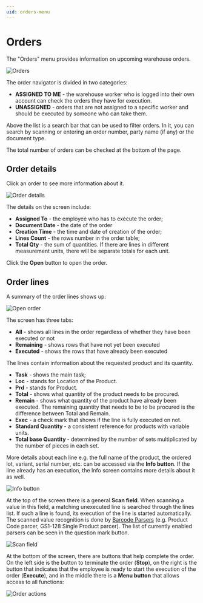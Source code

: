 ```yaml
---
uid: orders-menu
---
```


# Orders

The "Orders" menu provides information on upcoming warehouse orders.

![Orders](pictures/orders.png)

The order navigator is divided in two categories:

-	<b>ASSIGNED TO ME</b> - the warehouse worker who is logged into their own account can check the orders they have for execution.
-	<b>UNASSIGNED</b> - orders that are not assigned to a specific worker and should be executed by someone who can take them.

Above the list is a search bar that can be used to filter orders. In it, you can search by scanning or entering an order number, party name (if any) or the document type.

The total number of orders can be checked at the bottom of the page.

## Order details

Click an order to see more information about it.

![Order details](pictures/order-details.png)

The details on the screen include:

-	<b>Assigned To</b> - the employee who has to execute the order;
-	<b>Document Date</b> - the date of the order
-	<b>Creation Time</b> - the time and date of creation of the order;
-	<b>Lines Count</b> - the rows number in the order table;
-	<b>Total Qty</b> - the sum of quantities. If there are lines in different measurement units, there will be separate totals for each unit.

Click the <b>Open</b> button to open the order.

## Order lines

A summary of the order lines shows up:

![Open order](pictures/open-order1.png)

The screen has three tabs:

-	<b>All</b> - shows all lines in the order regardless of whether they have been executed or not
-	<b>Remaining</b> - shows rows that have not yet been executed
-	<b>Executed</b> - shows the rows that have already been executed

The lines contain information about the requested product and its quantity.

-	<b>Task</b> - shows the main task;
-	<b>Loc</b> - stands for Location of the Product.
-	<b>Prd</b> - stands for Product.
-	<b>Total</b> - shows what quantity of the product needs to be procured.
-	<b>Remain</b> - shows what quantity of the product have already been executed. The remaining quantity that needs to be to be procured is the difference between Total and Remain.
-	<b>Еxec</b> - a check mark that shows if the line is fully executed on not.
-	<b>Standard Quantity </b> - a consistent reference for products with variable units.
-	<b>Total base Quantity </b> - determined by the number of sets multiplicated by the number of pieces in each set.


More details about each line e.g. the full name of the product, the ordered lot, variant, serial number, etc. can be accessed via the <b>Info button</b>.
If the line already has an execution, the Info screen contains more details about it as well.

![Info button](pictures/info-button.png)

At the top of the screen there is a general <b>Scan field</b>. When scanning a value in this field, a matching unexecuted line is searched through the lines list. If such a line is found, its execution of the line is started automatically. The scanned value recognition is done by [Barcode Parsers](xref:parsers) (e.g. Product Code parcer, GS1-128 Single Product parcer). The list of currently enabled parsers can be seen in the question mark button.

![Scan field](pictures/scan-field1.png)

At the bottom of the screen, there are buttons that help complete the order. On the left side is the button to terminate the order (<b>Stop</b>), on the right is the button that indicates that the employee is ready to start the execution of the order (<b>Execute</b>), and in the middle there is a <b>Menu button</b> that allows access to all functions:

![Order actions](pictures/order-actions.png)
